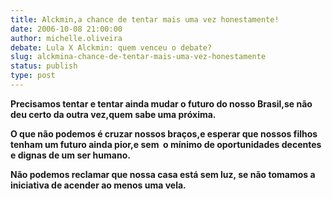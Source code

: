 ```yaml
---
title: Alckmin,a chance de tentar mais uma vez honestamente!
date: 2006-10-08 21:00:00
author: michelle.oliveira
debate: Lula X Alckmin: quem venceu o debate?
slug: alckmina-chance-de-tentar-mais-uma-vez-honestamente
status: publish 
type: post
---
```


**Precisamos tentar e tentar ainda mudar o futuro do nosso Brasil,se não deu certo da outra vez,quem sabe uma próxima.**


**O que não podemos é cruzar nossos braços,e esperar que nossos filhos tenham um futuro ainda pior,e sem  o mínimo de oportunidades decentes e dignas de um ser humano.**


**Não podemos reclamar que nossa casa está sem luz, se não tomamos a iniciativa de acender ao menos uma vela.**


